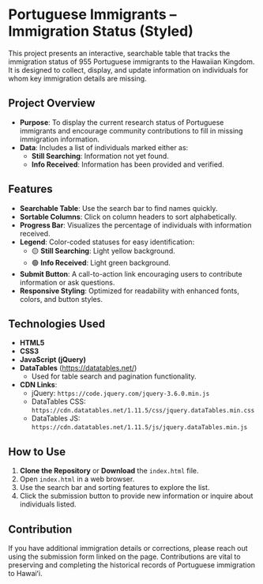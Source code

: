 
# Portuguese Immigrants – Immigration Status (Styled)

This project presents an interactive, searchable table that tracks the immigration status of 955 Portuguese immigrants to the Hawaiian Kingdom. It is designed to collect, display, and update information on individuals for whom key immigration details are missing.

## Project Overview

- **Purpose**: To display the current research status of Portuguese immigrants and encourage community contributions to fill in missing immigration information.
- **Data**: Includes a list of individuals marked either as:
  - **Still Searching**: Information not yet found.
  - **Info Received**: Information has been provided and verified.

## Features

- **Searchable Table**: Use the search bar to find names quickly.
- **Sortable Columns**: Click on column headers to sort alphabetically.
- **Progress Bar**: Visualizes the percentage of individuals with information received.
- **Legend**: Color-coded statuses for easy identification:
  - 🟡 **Still Searching**: Light yellow background.
  - 🟢 **Info Received**: Light green background.
- **Submit Button**: A call-to-action link encouraging users to contribute information or ask questions.
- **Responsive Styling**: Optimized for readability with enhanced fonts, colors, and button styles.

## Technologies Used

- **HTML5**
- **CSS3**
- **JavaScript (jQuery)**
- **DataTables** (https://datatables.net/)
  - Used for table search and pagination functionality.
- **CDN Links**:
  - jQuery: `https://code.jquery.com/jquery-3.6.0.min.js`
  - DataTables CSS: `https://cdn.datatables.net/1.11.5/css/jquery.dataTables.min.css`
  - DataTables JS: `https://cdn.datatables.net/1.11.5/js/jquery.dataTables.min.js`

## How to Use

1. **Clone the Repository** or **Download** the `index.html` file.
2. Open `index.html` in a web browser.
3. Use the search bar and sorting features to explore the list.
4. Click the submission button to provide new information or inquire about individuals listed.

## Contribution

If you have additional immigration details or corrections, please reach out using the submission form linked on the page. Contributions are vital to preserving and completing the historical records of Portuguese immigration to Hawaiʻi.
